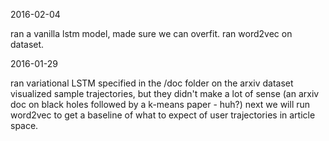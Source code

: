 2016-02-04

ran a vanilla lstm model, made sure we can overfit.
ran word2vec on dataset.

2016-01-29

ran variational LSTM specified in the /doc folder on the arxiv dataset
visualized sample trajectories, but they didn't make a lot of sense (an arxiv doc on black holes followed by a k-means paper - huh?)
next we will run word2vec to get a baseline of what to expect of user trajectories in article space.
